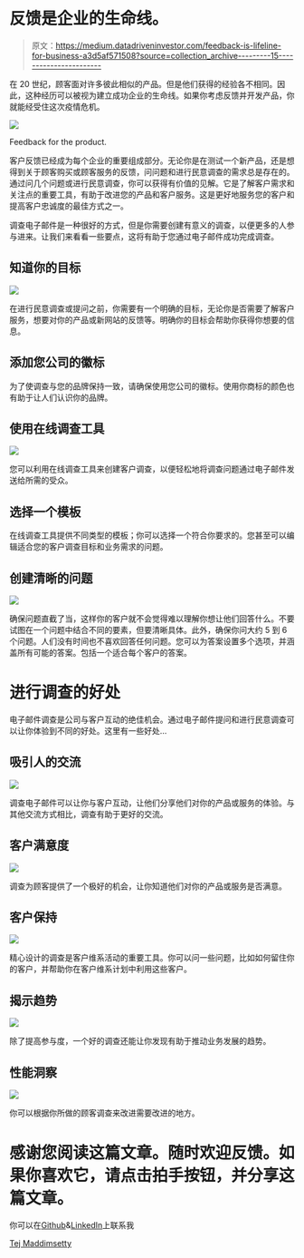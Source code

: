 # 反馈是企业的生命线。

> 原文：<https://medium.datadriveninvestor.com/feedback-is-lifeline-for-business-a3d5af571508?source=collection_archive---------15----------------------->

在 20 世纪，顾客面对许多彼此相似的产品。但是他们获得的经验各不相同。因此，这种经历可以被视为建立成功企业的生命线。如果你考虑反馈并开发产品，你就能经受住这次疫情危机。

![](img/3ff6af1b986f3888112972014d716cc9.png)

Feedback for the product.

客户反馈已经成为每个企业的重要组成部分。无论你是在测试一个新产品，还是想得到关于顾客购买或顾客服务的反馈，问问题和进行民意调查的需求总是存在的。通过问几个问题或进行民意调查，你可以获得有价值的见解。它是了解客户需求和关注点的重要工具，有助于改进您的产品和客户服务。这是更好地服务您的客户和提高客户忠诚度的最佳方式之一。

调查电子邮件是一种很好的方式，但是你需要创建有意义的调查，以便更多的人参与进来。让我们来看看一些要点，这将有助于您通过电子邮件成功完成调查。

## 知道你的目标

![](img/8b8e1e573116a244d8e3e34cb6e7e29b.png)

在进行民意调查或提问之前，你需要有一个明确的目标，无论你是否需要了解客户服务，想要对你的产品或新网站的反馈等。明确你的目标会帮助你获得你想要的信息。

## 添加您公司的徽标

为了使调查与您的品牌保持一致，请确保使用您公司的徽标。使用你商标的颜色也有助于让人们认识你的品牌。

## 使用在线调查工具

![](img/2553f476deb4af7ef7ecde24f92f341a.png)

您可以利用在线调查工具来创建客户调查，以便轻松地将调查问题通过电子邮件发送给所需的受众。

## 选择一个模板

在线调查工具提供不同类型的模板；你可以选择一个符合你要求的。您甚至可以编辑适合您的客户调查目标和业务需求的问题。

## 创建清晰的问题

![](img/2c49601c4300c62018e2118bf012b17b.png)

确保问题直截了当，这样你的客户就不会觉得难以理解你想让他们回答什么。不要试图在一个问题中结合不同的要素，但要清晰具体。此外，确保你问大约 5 到 6 个问题。人们没有时间也不喜欢回答任何问题。您可以为答案设置多个选项，并涵盖所有可能的答案。包括一个适合每个客户的答案。

# 进行调查的好处

电子邮件调查是公司与客户互动的绝佳机会。通过电子邮件提问和进行民意调查可以让你体验到不同的好处。这里有一些好处…

## 吸引人的交流

![](img/7d62ca68484a45986ba1ddbb696ddeee.png)

调查电子邮件可以让你与客户互动，让他们分享他们对你的产品或服务的体验。与其他交流方式相比，调查有助于更好的交流。

## 客户满意度

![](img/dcefe5d48991a1a4231806ec4f515c77.png)

调查为顾客提供了一个极好的机会，让你知道他们对你的产品或服务是否满意。

## 客户保持

![](img/b2df18aa6c307ea7f38530d11f188a40.png)

精心设计的调查是客户维系活动的重要工具。你可以问一些问题，比如如何留住你的客户，并帮助你在客户维系计划中利用这些客户。

## 揭示趋势

![](img/157bea301704f8ffacf7ec82b99d2e2f.png)

除了提高参与度，一个好的调查还能让你发现有助于推动业务发展的趋势。

## 性能洞察

![](img/a089b9339c726a0a577da7568ad9815e.png)

你可以根据你所做的顾客调查来改进需要改进的地方。

# 感谢您阅读这篇文章。随时欢迎反馈。如果你喜欢它，请点击拍手按钮，并分享这篇文章。

你可以在[Github](https://github.com/tejamaddimsetty)&[LinkedIn](http://www.linkedin.com/in/tejmaddimsetty)上联系我

[Tej Maddimsetty](https://medium.com/@tejmaddimsetty)